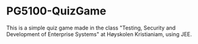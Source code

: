 # PG5100-QuizGame

This is a simple quiz game made in the class "Testing, Security and Development of Enterprise Systems" at Høyskolen Kristianiam, using JEE.
